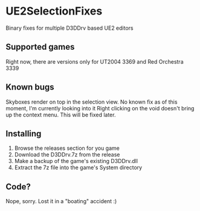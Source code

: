 # UE2SelectionFixes
Binary fixes for multiple D3DDrv based UE2 editors

## Supported games
Right now, there are versions only for UT2004 3369 and Red Orchestra 3339

## Known bugs
Skyboxes render on top in the selection view. No known fix as of this moment, I'm currently looking into it
Right clicking on the void doesn't bring up the context menu. This will be fixed later.

## Installing
1. Browse the releases section for you game
2. Download the D3DDrv.7z from the release
3. Make a backup of the game's existing D3DDrv.dll
4. Extract the 7z file into the game's System directory

## Code?
Nope, sorry. Lost it in a "boating" accident :)
